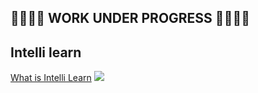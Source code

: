  
## 🚧🚧🚧🚧   WORK UNDER PROGRESS 🚧🚧🚧🚧

 
## Intelli learn

[What is Intelli Learn](https://aaditay.github.io/Apps/intelli.html)
![]("./images/intellilearn_screenshot.png")
